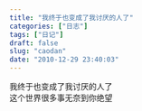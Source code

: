 ```yaml
---
title: "我终于也变成了我讨厌的人了"
categories: ["日志"]
tags: ["日记"]
draft: false
slug: "caodan"
date: "2010-12-29 23:40:03"
---
```


<p>我终于也变成了我讨厌的人了<br>
这个世界很多事无奈到你绝望</p>
